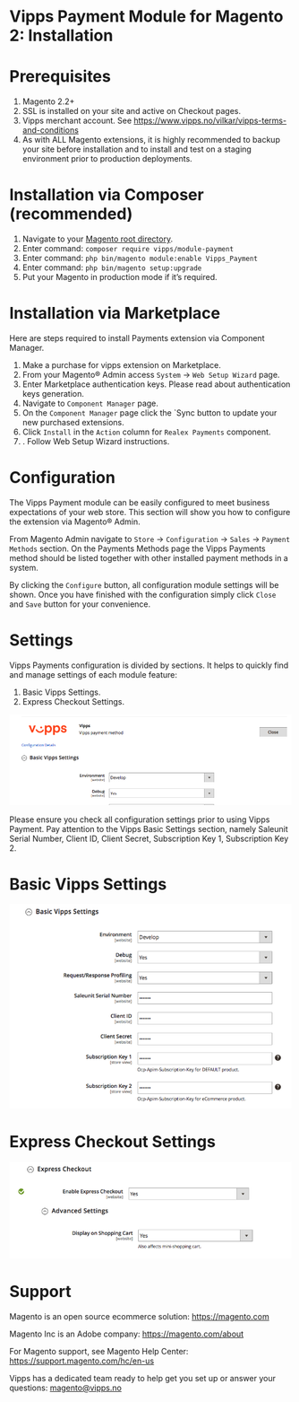 # Vipps Payment Module for Magento 2: Installation

# Prerequisites

1. Magento 2.2+
1. SSL is installed on your site and active on Checkout pages.
1. Vipps merchant account. See https://www.vipps.no/vilkar/vipps-terms-and-conditions 
1. As with ALL Magento extensions, it is highly recommended to backup your site before installation and to install and test on a staging environment prior to production deployments.

# Installation via Composer (recommended)

1. Navigate to your [Magento root directory](https://devdocs.magento.com/guides/v2.2/extension-dev-guide/build/module-file-structure.html).
1. Enter command: `composer require vipps/module-payment`
1. Enter command: `php bin/magento module:enable Vipps_Payment` 
1. Enter command: `php bin/magento setup:upgrade`
1. Put your Magento in production mode if it’s required.

# Installation via Marketplace

Here are steps required to install Payments extension via Component Manager.

1. Make a purchase for vipps extension on Marketplace.
1. From your Magento® Admin access `System` -> `Web Setup Wizard` page.
1. Enter Marketplace authentication keys. Please read about authentication keys generation. 
1. Navigate to `Component Manager` page.
1. On the `Component Manager` page click the `Sync button to update your new purchased extensions.
1. Click `Install` in the `Action` column for `Realex Payments` component.
1. . Follow Web Setup Wizard instructions.

# Configuration

The Vipps Payment module can be easily configured to meet business expectations of your web store. This section will show you how to configure the extension via Magento® Admin.

From Magento Admin navigate to `Store` -> `Configuration` -> `Sales` -> `Payment Methods` section. On the Payments Methods page the Vipps Payments method should be listed together with other installed payment methods in a system.

By clicking the `Configure` button, all configuration module settings will be shown. Once you have finished with the configuration simply click `Close` and `Save` button for your convenience.

# Settings

Vipps Payments configuration is divided by sections. It helps to quickly find and manage settings of each module feature:

1. Basic Vipps Settings.
1. Express Checkout Settings.

![Screenshot of Vipps Settings](docs/vipps_method.png)

Please ensure you check all configuration settings prior to using Vipps Payment. Pay attention to the Vipps Basic Settings section, namely Saleunit Serial Number, Client ID, Client Secret, Subscription Key 1, Subscription Key 2.

# Basic Vipps Settings

![Screenshot of Basic Vipps Settings](docs/vipps_basic.png)

# Express Checkout Settings

![Screenshot of Express Vipps Settings](docs/express_vipps_settings.png)

# Support

Magento is an open source ecommerce solution: https://magento.com

Magento Inc is an Adobe company: https://magento.com/about

For Magento support, see Magento Help Center: https://support.magento.com/hc/en-us

Vipps has a dedicated team ready to help get you set up or answer your questions: magento@vipps.no
